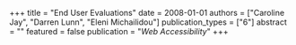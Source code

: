 +++
title = "End User Evaluations"
date = 2008-01-01
authors = ["Caroline Jay", "Darren Lunn", "Eleni Michailidou"]
publication_types = ["6"]
abstract = ""
featured = false
publication = "*Web Accessibility*"
+++

